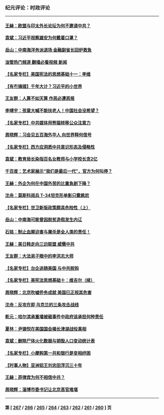 ### 纪元评论：时政评论
---
#### [王赫：欧盟与印太外长论坛为何不邀请中共？](../../pages/nsc1025/n13994145.md?05120330) 
#### [袁斌：习近平视察雄安为何戴着口罩？](../../pages/nsc1025/n13994171.md?05120330) 
#### [岳山：中南海洋务派退场 金融副省长回炉救急](../../pages/nsc1025/n13993890.md?05120330) 
#### [油管热门频道 翻墙必看视频 新闻](ok?05120330)
#### [【名家专栏】美国宪法的思想基础十一：李维](../../pages/nsc1025/n13993066.md?05120330) 
#### [【有冇搞错】千年大计？习近平的小世界](../../pages/nsc1025/n13993867.md?05120330) 
#### [王友群：人算不如天算 作恶必遭恶报](../../pages/nsc1025/n13993408.md?05120330) 
#### [李靖宇：孩童大喊不能扶老人！中国社会没希望？](../../pages/nsc1025/n13993259.md?05120330) 
#### [【名家专栏】中共媒体用熊猫转移公众注意力](../../pages/nsc1025/n13993062.md?05120330) 
#### [周晓辉：习会见五百海外华人 向世界释何信号](../../pages/nsc1025/n13993203.md?05120330) 
#### [【名家专栏】西方应洞悉中共意识形态及侵略性](../../pages/nsc1025/n13993063.md?05120330) 
#### [袁斌：教育局长染指百名女教师与小学校长贪2亿](../../pages/nsc1025/n13992821.md?05120330) 
#### [千百度：艺术家展示“我们是最后一代”，官方为何叫停？](../../pages/nsc1025/n13992849.md?05120330) 
#### [王赫：外企为何在中国外贸的比重急剧下降？](../../pages/nsc1025/n13992506.md?05120330) 
#### [沈舟：莫斯科阅兵 T-34坦克形单影只露尴尬](../../pages/nsc1025/n13992601.md?05120330) 
#### [【名家专栏】世卫新版政策颇具危险性（上）](../../pages/nsc1025/n13990389.md?05120330) 
#### [岳山：中南海可能曾因脱贫造假发生内讧](../../pages/nsc1025/n13991795.md?05120330) 
#### [石铭：制止血腥迫害与屠杀是全人类的责任！](../../pages/nsc1025/n13991914.md?05120330) 
#### [王赫：美日韩走向三边联盟 威慑中共](../../pages/nsc1025/n13991733.md?05120330) 
#### [王友群：大法弟子眼中的李洪志大师](../../pages/nsc1025/n13989878.md?05120330) 
#### [【名家专栏】台企追随美国 与中共脱钩](../../pages/nsc1025/n13988965.md?05120330) 
#### [【名家专栏】美宪法思想基础十：维吉尔（续）](../../pages/nsc1025/n13991309.md?05120330) 
#### [周晓辉：北京吹嘘侨务成就 美国已正视其危害](../../pages/nsc1025/n13991472.md?05120330) 
#### [沈舟：反攻在即 乌克兰的三条攻击战线](../../pages/nsc1025/n13990904.md?05120330) 
#### [乾元：哈尔滨承重墙被砸事件中政府该承担何种责任](../../pages/nsc1025/n13990672.md?05120330) 
#### [夏林：尹锡悦在美国国会揭长津湖战役真相](../../pages/nsc1025/n13988374.md?05120330) 
#### [袁斌：删除尸体火化数据与销毁人口变动统计表](../../pages/nsc1025/n13990193.md?05120330) 
#### [【名家专栏】小摩购第一共和银行是变相纾困](../../pages/nsc1025/n13990390.md?05120330) 
#### [【时事人物】亚洲铝王刘忠田浮沉三十年](../../pages/nsc1025/n13989710.md?05120330) 
#### [王赫：菲律宾为何不相信中共？](../../pages/nsc1025/n13989939.md?05120330) 
#### [周晓辉：淄博市委书记让北京高官难堪](../../pages/nsc1025/n13989807.md?05120330) 

---
#### 第 [ [267](./267.md?05120330) / [266](./266.md?05120330) / [265](./265.md?05120330) / [264](./264.md?05120330) / [263](./263.md?05120330) / [262](./262.md?05120330) / [261](./261.md?05120330) / [260](./260.md?05120330) ] 页

